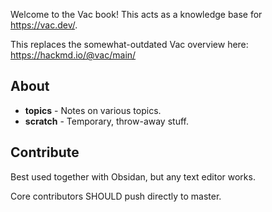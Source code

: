 
Welcome to the Vac book! This acts as a knowledge base for https://vac.dev/.

This replaces the somewhat-outdated Vac overview here: https://hackmd.io/@vac/main/

## About

- **topics** - Notes on various topics.
- **scratch** - Temporary, throw-away stuff.

## Contribute

Best used together with Obsidan, but any text editor works.

Core contributors SHOULD push directly to master.